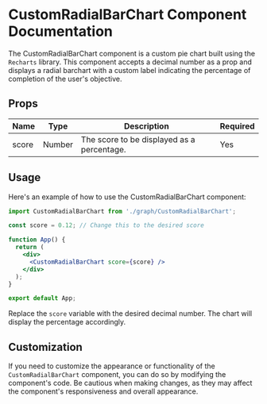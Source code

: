 # CustomRadialBarChart Component Documentation

The CustomRadialBarChart component is a custom pie chart built using the ``Recharts`` library. This component accepts a decimal number as a prop and displays a radial barchart with a custom label indicating the percentage of completion of the user's objective.

## Props

 Name | Type | Description | Required 
----------|----------|----------|----------
 score | Number | The score to be displayed as a percentage. | Yes |

## Usage

Here's an example of how to use the CustomRadialBarChart component:
```jsx
import CustomRadialBarChart from './graph/CustomRadialBarChart';

const score = 0.12; // Change this to the desired score

function App() {
  return (
    <div>
      <CustomRadialBarChart score={score} />
    </div>
  );
}

export default App;
```

Replace the ``score`` variable with the desired decimal number. The chart will display the percentage accordingly.

## Customization

If you need to customize the appearance or functionality of the ``CustomRadialBarChart`` component, you can do so by modifying the component's code. Be cautious when making changes, as they may affect the component's responsiveness and overall appearance.